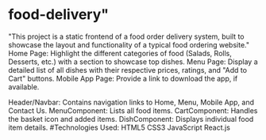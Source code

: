 # food-delivery"
"This project is a static frontend of a food order delivery system, built to showcase the layout and functionality of a typical food ordering website."
Home Page: Highlight the different categories of food (Salads, Rolls, Desserts, etc.) with a section to showcase top dishes.
Menu Page: Display a detailed list of all dishes with their respective prices, ratings, and "Add to Cart" buttons.
Mobile App Page: Provide a link to download the app, if available.

Header/Navbar: Contains navigation links to Home, Menu, Mobile App, and Contact Us.
MenuComponent: Lists all food items.
CartComponent: Handles the basket icon and added items.
DishComponent: Displays individual food item details.
#Technologies Used:
HTML5
CSS3
JavaScript 
React.js
